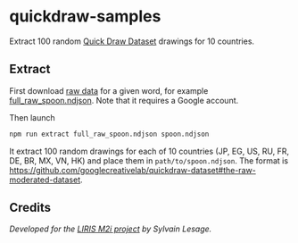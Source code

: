 # quickdraw-samples

Extract 100 random [Quick Draw Dataset](https://github.com/googlecreativelab/quickdraw-dataset) drawings for 10 countries.

## Extract

First download [raw data](https://console.cloud.google.com/storage/browser/quickdraw_dataset/full/raw) for a given word, for example [full_raw_spoon.ndjson](https://storage.cloud.google.com/quickdraw_dataset/full/raw/spoon.ndjson). Note that it requires a Google account.

Then launch

```bash
npm run extract full_raw_spoon.ndjson spoon.ndjson
```

It extract 100 random drawings for each of 10 countries (JP, EG, US, RU, FR, DE, BR, MX, VN, HK) and place them in `path/to/spoon.ndjson`. The format is https://github.com/googlecreativelab/quickdraw-dataset#the-raw-moderated-dataset.

## Credits

_Developed for the [LIRIS M2i project](https://projet.liris.cnrs.fr/mi2/) by Sylvain Lesage._
